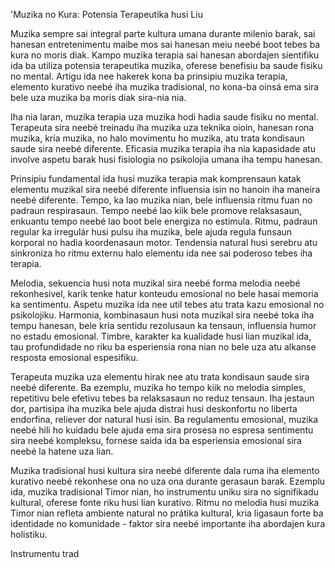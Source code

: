 'Muzika no Kura: Potensia Terapeutika husi Liu

Muzika sempre sai integral parte kultura umana durante milenio barak, sai hanesan entretenimentu maibe mos sai hanesan meiu neebé boot tebes ba kura no moris diak. Kampo muzika terapia sai hanesan abordajen sientifiku ida ba utiliza potensia terapeutika muzika, oferese benefisiu ba saude fisiku no mental. Artigu ida nee hakerek kona ba prinsipiu muzika terapia, elemento kurativo neebé iha muzika tradisional, no kona-ba oinsá ema sira bele uza muzika ba moris diak sira-nia nia.

Iha nia laran, muzika terapia uza muzika hodi hadia saude fisiku no mental. Terapeuta sira neebé treinadu iha muzika uza teknika oioin, hanesan rona muzika, kria muzika, no halo movimentu ho muzika, atu trata kondisaun saude sira neebé diferente. Eficasia muzika terapia iha nia kapasidade atu involve aspetu barak husi fisiologia no psikolojia umana iha tempu hanesan.

Prinsipiu fundamental ida husi muzika terapia mak komprensaun katak elementu muzikal sira neebé diferente influensia isin no hanoin iha maneira neebé diferente. Tempo, ka lao muzika nian, bele influensia ritmu fuan no padraun respirasaun. Tempo neebé lao kiik bele promove relaksasaun, enkuantu tempo neebé lao boot bele energiza no estimula. Ritmu, padraun regular ka irregulár husi pulsu iha muzika, bele ajuda regula funsaun korporal no hadia koordenasaun motor. Tendensia natural husi serebru atu sinkroniza ho ritmu externu halo elementu ida nee sai poderoso tebes iha terapia.

Melodia, sekuencia husi nota muzikal sira neebé forma melodia neebé rekonhesivel, karik tenke hatur konteudu emosional no bele hasai memoria ka sentimentu. Aspetu muzika ida nee util tebes atu trata kazu emosional no psikolojiku. Harmonia, kombinasaun husi nota muzikal sira neebé toka iha tempu hanesan, bele kria sentidu rezolusaun ka tensaun, influensia humor no estadu emosional. Timbre, karakter ka kualidade husi lian muzikal ida, tau profundidade no riku ba esperiensia rona nian no bele uza atu alkanse resposta emosional espesifiku.

Terapeuta muzika uza elementu hirak nee atu trata kondisaun saude sira neebé diferente. Ba ezemplu, muzika ho tempo kiik no melodia simples, repetitivu bele efetivu tebes ba relaksasaun no reduz tensaun. Iha jestaun dor, partisipa iha muzika bele ajuda distrai husi deskonfortu no liberta endorfina, reliever dor natural husi isin. Ba regulamentu emosional, muzika neebé hili ho kuidadu bele ajuda ema sira prosesa no espresa sentimentu sira neebé kompleksu, fornese saida ida ba esperiensia emosional sira neebé la hatene uza lian.

Muzika tradisional husi kultura sira neebé diferente dala ruma iha elemento kurativo neebé rekonhese ona no uza ona durante gerasaun barak. Ezemplu ida, muzika tradisional Timor nian, ho instrumentu uniku sira no signifikadu kultural, oferese fonte riku husi lian kurativo. Ritmu no melodia husi muzika Timor nian refleta ambiente natural no prátika kultural, kria ligasaun forte ba identidade no komunidade - faktor sira neebé importante iha abordajen kura holistiku.

Instrumentu trad